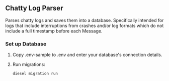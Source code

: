 Chatty Log Parser
----------------

Parses chatty logs and saves them into a database. Specifically intended for logs that include
interruptions from crashes and/or log formats which do not include a full timestamp before
each Message.

### Set up Database

1. Copy .env-sample to .env and enter your database's connection details.

2. Run migrations:
    ```
    diesel migration run
    ```